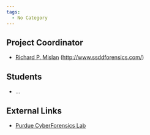 ```yaml
---
tags:
  - No Category
---
```

## Project Coordinator

- [Richard P. Mislan](user:rmislan.md)
  (http://www.ssddforensics.com/)

## Students

- ...

## External Links

- [Purdue CyberForensics Lab](http://cyberforensics.purdue.edu/)